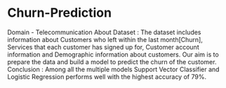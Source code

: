 # Churn-Prediction
Domain - Telecommunication
About Dataset : The dataset includes information about Customers who left within the last month[Churn], Services that each customer has signed up for, Customer account information and Demographic information about customers.
Our aim is to prepare the data and build a model to predict the churn of the customer.
Conclusion :
Among all the multiple models Support Vector Classifier and Logistic Regression performs well with the highest accuracy of 79%.
